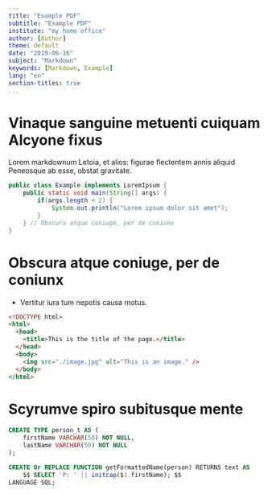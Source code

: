 ```yaml
---
title: "Example PDF"
subtitle: "Example PDF"
institute: "my home office"
author: [Author]
theme: default
date: "2019-06-16"
subject: "Markdown"
keywords: [Markdown, Example]
lang: "en"
section-titles: true
...
```


# Vinaque sanguine metuenti cuiquam Alcyone fixus

Lorem markdownum Letoia, et alios: figurae flectentem annis aliquid Peneosque ab
esse, obstat gravitate.

```java
public class Example implements LoremIpsum {
	public static void main(String[] args) {
		if(args.length < 2) {
			System.out.println("Lorem ipsum dolor sit amet");
		}
	} // Obscura atque coniuge, per de coniunx
}
```

# Obscura atque coniuge, per de coniunx

- Vertitur iura tum nepotis causa motus.

```html
<!DOCTYPE html>
<html>
  <head>
    <title>This is the title of the page.</title>
  </head>
  <body>
    <img src="./image.jpg" alt="This is an image." />
  </body>
</html>
```

# Scyrumve spiro subitusque mente

```{.sql caption="Pallas nuper longusque cratere habuisse sepulcro pectore fertur."}
CREATE TYPE person_t AS (
	firstName VARCHAR(50) NOT NULL,
	lastName VARCHAR(50) NOT NULL
);

CREATE Or REPLACE FUNCTION getFormattedName(person) RETURNS text AS
	$$ SELECT 'P: ' || initcap($1.firstName); $$
LANGUAGE SQL;
```
